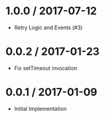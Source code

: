 
1.0.0 / 2017-07-12
==================

  * Retry Logic and Events (#3)

0.0.2 / 2017-01-23
==================

  * Fix setTimeout invocation

0.0.1 / 2017-01-09
===================

 * Initial Implementation
